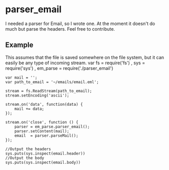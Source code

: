 parser_email
============

I needed a parser for Email, so I wrote one. At the moment it doesn't do much but parse the headers. Feel free to contribute.

Example
-------

This assumes that the file is saved somewhere on the file system, but it can easily be any type of incoming stream.
    var   fs        = require('fs')
        , sys       = require('sys')
        , em_parse  = require('./parser_email')
        
    var mail = '';
    var path_to_email = '~/emails/email.eml';
    
    stream = fs.ReadStream(path_to_email);
    stream.setEncoding('ascii');

    stream.on('data', function(data) {
    	mail += data;
    });

    stream.on('close', function () {
    	parser = em_parse.parser_email();
    	parser.setContent(mail);
    	email  = parser.parseMail();
    });
    
    //Output the headers
    sys.puts(sys.inspect(email.header))
    //Output the body
    sys.puts(sys.inspect(email.body))


